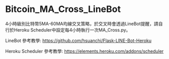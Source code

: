 # Bitcoin_MA_Cross_LineBot

4小時級別比特幣5MA-60MA均線交叉策略，於交叉時會透過LineBot提醒，請自行於Heroku Scheduler中設定每4小時執行一次MA_Cross.py。

LineBot 參考教學: https://github.com/hsuanchi/Flask-LINE-Bot-Heroku

Heroku Scheduler 參考教學: https://elements.heroku.com/addons/scheduler
